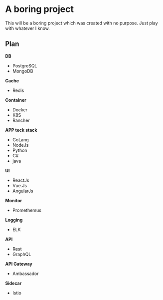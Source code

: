 # A boring project

This will be a boring project which was created with no purpose. Just play with whatever I know.

## Plan

__DB__

- PostgreSQL
- MongoDB

__Cache__

- Redis

__Container__

- Docker
- K8S
- Rancher

__APP teck stack__

- GoLang
- NodeJs
- Python
- C#
- java

__UI__

- ReactJs
- Vue.Js
- AngularJs

__Monitor__

- Promethemus

__Logging__

- ELK

__API__

- Rest
- GraphQL

__API Gateway__

- Ambassador

__Sidecar__

- Istio

